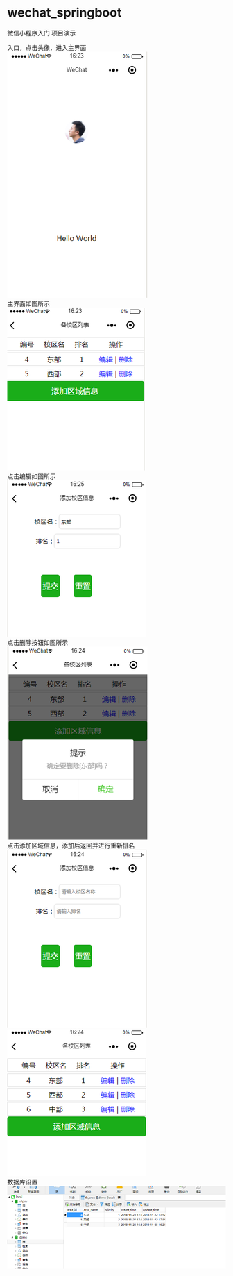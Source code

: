 # wechat_springboot
微信小程序入门
项目演示

入口，点击头像，进入主界面      
![image](https://github.com/Chico777/Spring-boot/blob/master/img/1.png)  
主界面如图所示  
![image](https://github.com/Chico777/Spring-boot/blob/master/img/2.png)  
点击编辑如图所示  
![image](https://github.com/Chico777/Spring-boot/blob/master/img/3.png)  
点击删除按钮如图所示  
![image](https://github.com/Chico777/Spring-boot/blob/master/img/4.png)  
点击添加区域信息，添加后返回并进行重新排名  
![image](https://github.com/Chico777/Spring-boot/blob/master/img/5.png)  
![image](https://github.com/Chico777/Spring-boot/blob/master/img/6.png)  
数据库设置  
![image](https://github.com/Chico777/Spring-boot/blob/master/img/7.png)  
